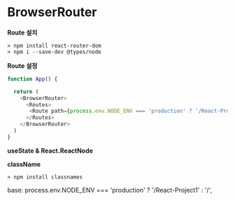 # BrowserRouter

**Route 설치**
```console
> npm install react-router-dom
> npm i --save-dev @types/node
```

**Route 설정**
```javascript
function App() {

  return (
    <BrowserRouter>
      <Routes>
       <Route path={process.env.NODE_ENV === 'production' ? '/React-Project1' : '/'} element={<Home/>}></Route>
      </Routes>
    </BrowserRouter>
  )
}
```

**useState & React.ReactNode**


**className**
```console
> npm install classnames
```





base: process.env.NODE_ENV === 'production' ? '/React-Project1' : '/', 

